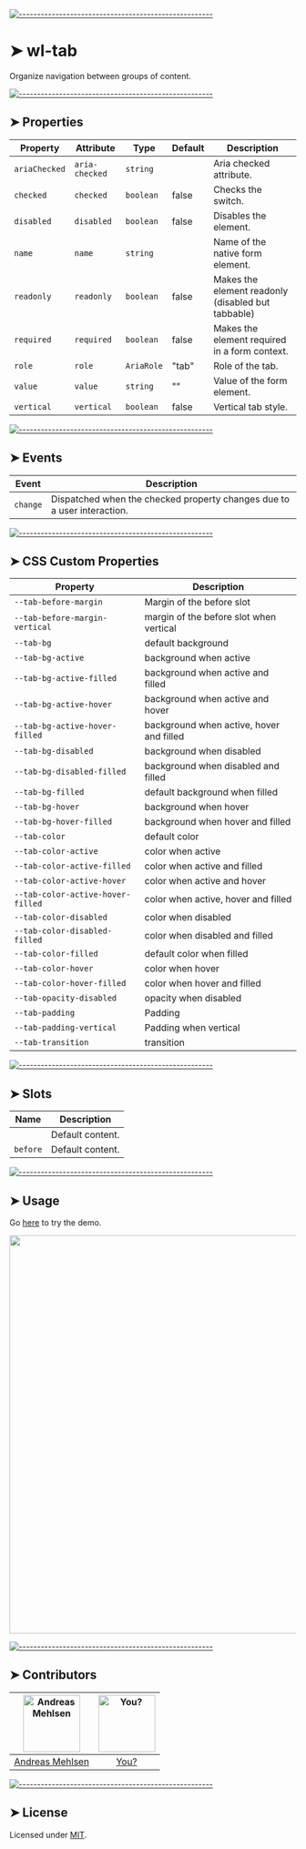 
[![-----------------------------------------------------](https://raw.githubusercontent.com/andreasbm/readme/master/assets/lines/colored.png)](#wl-tab)

# ➤ wl-tab

Organize navigation between groups of content.


[![-----------------------------------------------------](https://raw.githubusercontent.com/andreasbm/readme/master/assets/lines/colored.png)](#properties)

## ➤ Properties

| Property      | Attribute      | Type       | Default | Description                                      |
|---------------|----------------|------------|---------|--------------------------------------------------|
| `ariaChecked` | `aria-checked` | `string`   |         | Aria checked attribute.                          |
| `checked`     | `checked`      | `boolean`  | false   | Checks the switch.                               |
| `disabled`    | `disabled`     | `boolean`  | false   | Disables the element.                            |
| `name`        | `name`         | `string`   |         | Name of the native form element.                 |
| `readonly`    | `readonly`     | `boolean`  | false   | Makes the element readonly (disabled but tabbable) |
| `required`    | `required`     | `boolean`  | false   | Makes the element required in a form context.    |
| `role`        | `role`         | `AriaRole` | "tab"   | Role of the tab.                                 |
| `value`       | `value`        | `string`   | ""      | Value of the form element.                       |
| `vertical`    | `vertical`     | `boolean`  | false   | Vertical tab style.                              |


[![-----------------------------------------------------](https://raw.githubusercontent.com/andreasbm/readme/master/assets/lines/colored.png)](#events)

## ➤ Events

| Event    | Description                                      |
|----------|--------------------------------------------------|
| `change` | Dispatched when the checked property changes due to a user interaction. |


[![-----------------------------------------------------](https://raw.githubusercontent.com/andreasbm/readme/master/assets/lines/colored.png)](#css-custom-properties)

## ➤ CSS Custom Properties

| Property                          | Description                              |
|-----------------------------------|------------------------------------------|
| `--tab-before-margin`             | Margin of the before slot                |
| `--tab-before-margin-vertical`    | margin of the before slot when vertical  |
| `--tab-bg`                        | default background                       |
| `--tab-bg-active`                 | background when active                   |
| `--tab-bg-active-filled`          | background when active and filled        |
| `--tab-bg-active-hover`           | background when active and hover         |
| `--tab-bg-active-hover-filled`    | background when active, hover and filled |
| `--tab-bg-disabled`               | background when disabled                 |
| `--tab-bg-disabled-filled`        | background when disabled and filled      |
| `--tab-bg-filled`                 | default background when filled           |
| `--tab-bg-hover`                  | background when hover                    |
| `--tab-bg-hover-filled`           | background when hover and filled         |
| `--tab-color`                     | default color                            |
| `--tab-color-active`              | color when active                        |
| `--tab-color-active-filled`       | color when active and filled             |
| `--tab-color-active-hover`        | color when active and hover              |
| `--tab-color-active-hover-filled` | color when active, hover and filled      |
| `--tab-color-disabled`            | color when disabled                      |
| `--tab-color-disabled-filled`     | color when disabled and filled           |
| `--tab-color-filled`              | default color when filled                |
| `--tab-color-hover`               | color when hover                         |
| `--tab-color-hover-filled`        | color when hover and filled              |
| `--tab-opacity-disabled`          | opacity when disabled                    |
| `--tab-padding`                   | Padding                                  |
| `--tab-padding-vertical`          | Padding when vertical                    |
| `--tab-transition`                | transition                               |


[![-----------------------------------------------------](https://raw.githubusercontent.com/andreasbm/readme/master/assets/lines/colored.png)](#slots)

## ➤ Slots

| Name     | Description      |
|----------|------------------|
|          | Default content. |
| `before` | Default content. |



[![-----------------------------------------------------](https://raw.githubusercontent.com/andreasbm/readme/master/assets/lines/colored.png)](#usage)

## ➤ Usage

Go [here](https://weightless.dev/elements/tabs) to try the demo.

<a href="https://weightless.dev/elements/tabs" align="center">
  <img src="https://raw.githubusercontent.com/andreasbm/elements/master/screenshots/wl-tabs.png" width="700" />
</a>


[![-----------------------------------------------------](https://raw.githubusercontent.com/andreasbm/readme/master/assets/lines/colored.png)](#contributors)

## ➤ Contributors
	

| [<img alt="Andreas Mehlsen" src="https://avatars1.githubusercontent.com/u/6267397?s=460&v=4" width="100">](https://twitter.com/andreasmehlsen) | [<img alt="You?" src="https://joeschmoe.io/api/v1/random" width="100">](https://github.com/andreasbm/weightless/blob/master/CONTRIBUTING.md) |
|:--------------------------------------------------:|:--------------------------------------------------:|
| [Andreas Mehlsen](https://twitter.com/andreasmehlsen) | [You?](https://github.com/andreasbm/weightless/blob/master/CONTRIBUTING.md) |


[![-----------------------------------------------------](https://raw.githubusercontent.com/andreasbm/readme/master/assets/lines/colored.png)](#license)

## ➤ License
	
Licensed under [MIT](https://opensource.org/licenses/MIT).

